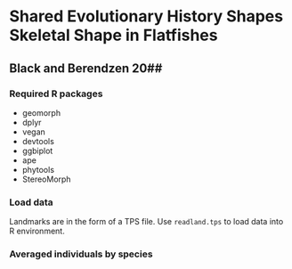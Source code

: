 # Shared Evolutionary History Shapes Skeletal Shape in Flatfishes
## Black and Berendzen 20##

### Required R packages
* geomorph
* dplyr
* vegan
* devtools
* ggbiplot
* ape
* phytools
* StereoMorph

### Load data
Landmarks are in the form of a TPS file. Use `readland.tps` to load data into R environment.

### Averaged individuals by species
